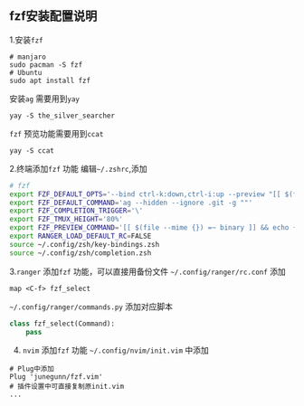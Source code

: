 ## fzf安装配置说明
1.安装`fzf`
```
# manjaro
sudo pacman -S fzf
# Ubuntu
sudo apt install fzf
```
安装`ag` 需要用到`yay`
```
yay -S the_silver_searcher
```
`fzf` 预览功能需要用到`ccat`
```
yay -S ccat
```

2.终端添加`fzf` 功能
编辑`~/.zshrc`,添加
```bash
# fzf
export FZF_DEFAULT_OPTS='--bind ctrl-k:down,ctrl-i:up --preview "[[ $(file --mime {}) =~ binary ]] && echo {} is a binary file || (ccat --color=always {} || highlight -O ansi -l {} || cat {}) 2> /dev/null | head -500"'
export FZF_DEFAULT_COMMAND='ag --hidden --ignore .git -g ""'
export FZF_COMPLETION_TRIGGER='\'
export FZF_TMUX_HEIGHT='80%'
export FZF_PREVIEW_COMMAND='[[ $(file --mime {}) =~ binary ]] && echo {} is a binary file || (ccat --color=always {} || highlight -O ansi -l {} || cat {}) 2> /dev/null | head -500'
export RANGER_LOAD_DEFAULT_RC=FALSE
source ~/.config/zsh/key-bindings.zsh
source ~/.config/zsh/completion.zsh
```
3.`ranger` 添加`fzf` 功能，可以直接用备份文件
`~/.config/ranger/rc.conf` 添加
```
map <C-f> fzf_select
```
`~/.config/ranger/commands.py` 添加对应脚本
```python
class fzf_select(Command):
    pass
```

4. `nvim` 添加`fzf` 功能
`~/.config/nvim/init.vim` 中添加
```
# Plug中添加
Plug 'junegunn/fzf.vim'
# 插件设置中可直接复制原init.vim
...
```

